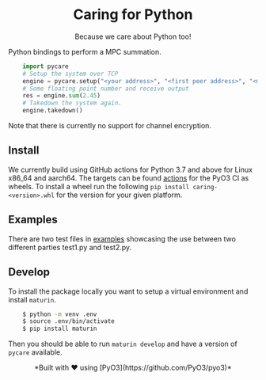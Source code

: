<h1 align="center">Caring for Python</h1>
<div align="center">Because we care about Python too!</div>

Python bindings to perform a MPC summation.
```py
    import pycare
    # Setup the system over TCP
    engine = pycare.setup("<your address>", "<first peer address>", "<more peer addresses>")
    # Some floating point number and receive output
    res = engine.sum(2.45)
    # Takedown the system again.
    engine.takedown()
```
Note that there is currently no support for channel encryption.


## Install
We currently build using GitHub actions for Python 3.7 and above for Linux x86_64 and aarch64.
The targets can be found [actions](https://github.com/alexandrainst/caring/actions/workflows/pyo3.yml) for the PyO3 CI as wheels.
To install a wheel run the following `pip install caring-<version>.whl` for the version for your given platform.


## Examples
There are two test files in [examples](./examples) showcasing the use between two different parties test1.py and test2.py.


## Develop
To install the package locally you want to setup a virtual environment and install `maturin`.
```bash
    $ python -m venv .env
    $ source .env/bin/activate
    $ pip install maturin
```
Then you should be able to run `maturin develop` and have a version of `pycare` available.


<div align="center">*Built with ❤️ using [PyO3](https://github.com/PyO3/pyo3)*</div>
